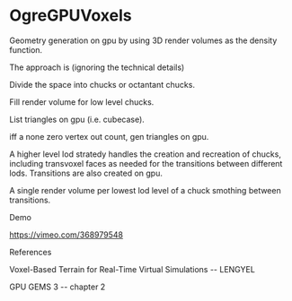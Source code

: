 # OgreGPUVoxels

Geometry generation on gpu by using 3D render volumes as the density function.


The approach is (ignoring the technical details)

Divide the space into chucks or octantant chucks.

Fill render volume for low level chucks.

List triangles on gpu (i.e. cubecase).

iff a none zero vertex out count, gen triangles on gpu.


A higher level lod stratedy handles the creation and recreation of chucks, including transvoxel faces as needed for the transitions between different lods. Transitions are also created on gpu.

A single render volume per lowest lod level of a chuck smothing between transitions.

Demo

https://vimeo.com/368979548


References

Voxel-Based Terrain for Real-Time Virtual Simulations -- LENGYEL

GPU GEMS 3 -- chapter 2
